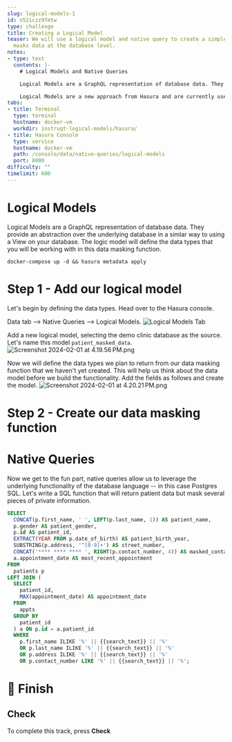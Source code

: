 ```yaml
---
slug: logical-models-1
id: n52iczz9fmtw
type: challenge
title: Creating a Logical Model
teaser: We will use a logical model and native query to create a simple query that
  masks data at the database level.
notes:
- type: text
  contents: |-
    # Logical Models and Native Queries

    Logical Models are a GraphQL representation of database data. They provide an abstraction over the underlying database.

    Logical Models are a new approach from Hasura and are currently used by the Native Queries feature to automatically create a GraphQL API for a native database query.
tabs:
- title: Terminal
  type: terminal
  hostname: docker-vm
  workdir: instruqt-logical-models/hasura/
- title: Hasura Console
  type: service
  hostname: docker-vm
  path: /console/data/native-queries/logical-models
  port: 8080
difficulty: ""
timelimit: 600
---
```

# Logical Models
Logical Models are a GraphQL representation of database data. They provide an abstraction over the underlying database in a simlar way to using a View on your database. The logic model will define the data types that you will be working with in this data masking function.
```bash,run
docker-compose up -d && hasura metadata apply
```

Step 1 - Add our logical model
=========
Let's begin by defining the data types. Head over to the Hasura console.

Data tab --> Native Queries --> Logical Models.
![Logical Models Tab](../assets/Screenshot%202024-01-31%20at%206.43.54%E2%80%AFPM.png)

Add a new logical model, selecting the demo clinic database as the source. Let's name this model `patient_masked_data`.
![Screenshot 2024-02-01 at 4.19.56 PM.png](../assets/Screenshot%202024-02-01%20at%204.19.56%E2%80%AFPM.png)

Now we will define the data types we plan to return from our data masking function that we haven't yet created. This will help us think about the data model before we build the functionality. Add the fields as follows and create the model.
![Screenshot 2024-02-01 at 4.20.21 PM.png](../assets/Screenshot%202024-02-01%20at%204.20.21%E2%80%AFPM.png)

Step 2 - Create our data masking function
=========

# Native Queries
Now we get to the fun part, native queries allow us to leverage the underlying functionality of the database language -- in this case Postgres SQL. Let's write a SQL function that will return patient data but mask several pieces of private information.

```SQL
SELECT
  CONCAT(p.first_name, ' ', LEFT(p.last_name, 1)) AS patient_name,
  p.gender AS patient_gender,
  p.id AS patient_id,
  EXTRACT(YEAR FROM p.date_of_birth) AS patient_birth_year,
  SUBSTRING(p.address, '^[0-9]+') AS street_number,
  CONCAT('**** **** **** ', RIGHT(p.contact_number, 4)) AS masked_contact_number,
  a.appointment_date AS most_recent_appointment
FROM
  patients p
LEFT JOIN (
  SELECT
    patient_id,
    MAX(appointment_date) AS appointment_date
  FROM
    appts
  GROUP BY
    patient_id
  ) a ON p.id = a.patient_id
  WHERE
    p.first_name ILIKE '%' || {{search_text}} || '%'
    OR p.last_name ILIKE '%' || {{search_text}} || '%'
    OR p.address ILIKE '%' || {{search_text}} || '%'
    OR p.contact_number LIKE '%' || {{search_text}} || '%';
```


🏁 Finish
=========

## Check

To complete this track, press **Check**

